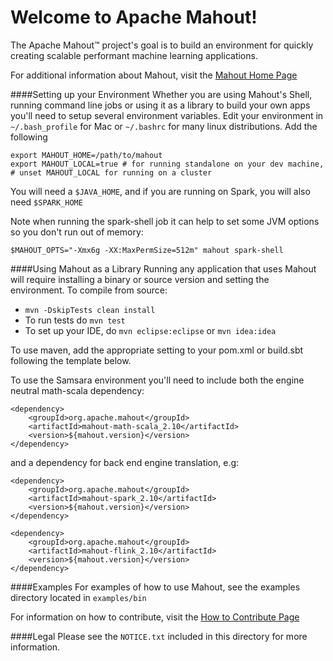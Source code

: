 Welcome to Apache Mahout!
===========
The Apache Mahout™ project's goal is to build an environment for quickly creating scalable performant machine learning applications.

For additional information about Mahout, visit the [Mahout Home Page](http://mahout.apache.org/)

####Setting up your Environment
Whether you are using Mahout's Shell, running command line jobs or using it as a library to build your own apps you'll need to setup several environment variables. Edit your environment in `~/.bash_profile` for Mac or `~/.bashrc` for many linux distributions. Add the following
```
export MAHOUT_HOME=/path/to/mahout
export MAHOUT_LOCAL=true # for running standalone on your dev machine, 
# unset MAHOUT_LOCAL for running on a cluster
```
You will need a `$JAVA_HOME`, and if you are running on Spark, you will also need `$SPARK_HOME`

Note when running the spark-shell job it can help to set some JVM options so you don't run out of memory:
```
$MAHOUT_OPTS="-Xmx6g -XX:MaxPermSize=512m" mahout spark-shell
```

####Using Mahout as a Library
Running any application that uses Mahout will require installing a binary or source version and setting the environment.
To compile from source:
* `mvn -DskipTests clean install`
* To run tests do `mvn test`
* To set up your IDE, do `mvn eclipse:eclipse` or `mvn idea:idea`

To use maven, add the appropriate setting to your pom.xml or build.sbt following the template below.


To use the Samsara environment you'll need to include both the engine neutral math-scala dependency:
```
<dependency>
    <groupId>org.apache.mahout</groupId>
    <artifactId>mahout-math-scala_2.10</artifactId>
    <version>${mahout.version}</version>
</dependency>
```
and a dependency for back end engine translation, e.g:
```
<dependency>
    <groupId>org.apache.mahout</groupId>
    <artifactId>mahout-spark_2.10</artifactId>
    <version>${mahout.version}</version>
</dependency>
```
```
<dependency>
    <groupId>org.apache.mahout</groupId>
    <artifactId>mahout-flink_2.10</artifactId>
    <version>${mahout.version}</version>
</dependency>
```

####Examples
For examples of how to use Mahout, see the examples directory located in `examples/bin`


For information on how to contribute, visit the [How to Contribute Page](https://mahout.apache.org/developers/how-to-contribute.html)
  

####Legal
Please see the `NOTICE.txt` included in this directory for more information.
